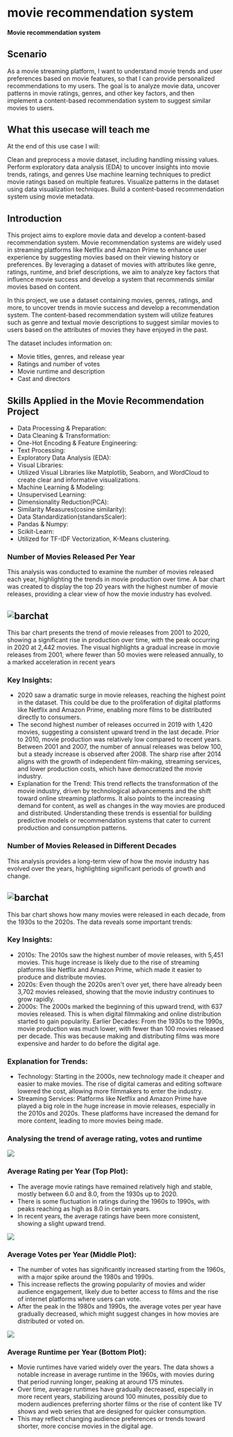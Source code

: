 # movie recommendation system
#### Movie recommendation system


## Scenario
As a movie streaming platform, I want to understand movie trends and user preferences based on movie features, so that I can provide personalized recommendations to my users. The goal is to analyze movie data, uncover patterns in movie ratings, genres, and other key factors, and then implement a content-based recommendation system to suggest similar movies to users.


## What this usecase will teach me
At the end of this use case I will:

Clean and preprocess a movie dataset, including handling missing values.
Perform exploratory data analysis (EDA) to uncover insights into movie trends, ratings, and genres
Use machine learning techniques to predict movie ratings based on multiple features.
Visualize patterns in the dataset using data visualization techniques.
Build a content-based recommendation system using movie metadata.

## Introduction
This project aims to explore movie data and develop a content-based recommendation system. Movie recommendation systems are widely used in streaming platforms like Netflix and Amazon Prime to enhance user experience by suggesting movies based on their viewing history or preferences. By leveraging a dataset of movies with attributes like genre, ratings, runtime, and brief descriptions, we aim to analyze key factors that influence movie success and develop a system that recommends similar movies based on content.

In this project, we use a dataset containing movies, genres, ratings, and more, to uncover trends in movie success and develop a recommendation system. The content-based recommendation system will utilize features such as genre and textual movie descriptions to suggest similar movies to users based on the attributes of movies they have enjoyed in the past.

The dataset includes information on:

- Movie titles, genres, and release year
- Ratings and number of votes
- Movie runtime and description
- Cast and directors



## Skills Applied in the Movie Recommendation Project
- Data Processing & Preparation:
- Data Cleaning & Transformation:
- One-Hot Encoding & Feature Engineering:
- Text Processing:
- Exploratory Data Analysis (EDA):
- Visual Libraries:
- Utilized Visual Libraries like Matplotlib, Seaborn, and WordCloud to create clear and informative visualizations.
- Machine Learning & Modeling:
- Unsupervised Learning:
- Dimensionality Reduction(PCA):
- Similarity Measures(cosine similarity):
- Data Standardization(standarsScaler):
- Pandas & Numpy:
- Scikit-Learn:
- Utilized for TF-IDF Vectorization, K-Means clustering.



### Number of Movies Released Per Year
This analysis was conducted to examine the number of movies released each year, highlighting the trends in movie production over time. A bar chart was created to display the top 20 years with the highest number of movie releases, providing a clear view of how the movie industry has evolved.
## ![barchat](images/one.png)

This bar chart presents the trend of movie releases from 2001 to 2020, showing a significant rise in production over time, with the peak occurring in 2020 at 2,442 movies. The visual highlights a gradual increase in movie releases from 2001, where fewer than 50 movies were released annually, to a marked acceleration in recent years

### Key Insights:

- 2020 saw a dramatic surge in movie releases, reaching the highest point in the dataset. This could be due to the proliferation of digital platforms like Netflix and Amazon Prime, enabling more films to be distributed directly to consumers.
- The second highest number of releases occurred in 2019 with 1,420 movies, suggesting a consistent upward trend in the last decade.
Prior to 2010, movie production was relatively low compared to recent years. Between 2001 and 2007, the number of annual releases was below 100, but a steady increase is observed after 2008.
The sharp rise after 2014 aligns with the growth of independent film-making, streaming services, and lower production costs, which have democratized the movie industry.
- Explanation for the Trend: This trend reflects the transformation of the movie industry, driven by technological advancements and the shift toward online streaming platforms. It also points to the increasing demand for content, as well as changes in the way movies are produced and distributed. Understanding these trends is essential for building predictive models or recommendation systems that cater to current production and consumption patterns.


### Number of Movies Released in Different Decades
This analysis provides a long-term view of how the movie industry has evolved over the years, highlighting significant periods of growth and change.
## ![barchat](images/two.png)

This bar chart shows how many movies were released in each decade, from the 1930s to the 2020s. The data reveals some important trends:

### Key Insights:

- 2010s: The 2010s saw the highest number of movie releases, with 5,451 movies. This huge increase is likely due to the rise of streaming platforms like Netflix and Amazon Prime, which made it easier to produce and distribute movies.
- 2020s: Even though the 2020s aren't over yet, there have already been 3,702 movies released, showing that the movie industry continues to grow rapidly.
- 2000s: The 2000s marked the beginning of this upward trend, with 637 movies released. This is when digital filmmaking and online distribution started to gain popularity.
Earlier Decades: From the 1930s to the 1990s, movie production was much lower, with fewer than 100 movies released per decade. This was because making and distributing films was more expensive and harder to do before the digital age.
### Explanation for Trends:

- Technology: Starting in the 2000s, new technology made it cheaper and easier to make movies. The rise of digital cameras and editing software lowered the cost, allowing more filmmakers to enter the industry.
- Streaming Services: Platforms like Netflix and Amazon Prime have played a big role in the huge increase in movie releases, especially in the 2010s and 2020s. These platforms have increased the demand for more content, leading to more movies being made.


### Analysing the trend of average rating, votes and runtime
![](images/three.png)

### Average Rating per Year (Top Plot):

- The average movie ratings have remained relatively high and stable, mostly between 6.0 and 8.0, from the 1930s up to 2020.
- There is some fluctuation in ratings during the 1960s to 1990s, with peaks reaching as high as 8.0 in certain years.
- In recent years, the average ratings have been more consistent, showing a slight upward trend.
  
![](images/four.png)
### Average Votes per Year (Middle Plot):

- The number of votes has significantly increased starting from the 1960s, with a major spike around the 1980s and 1990s.
- This increase reflects the growing popularity of movies and wider audience engagement, likely due to better access to films and the rise of internet platforms where users can vote.
- After the peak in the 1980s and 1990s, the average votes per year have gradually decreased, which might suggest changes in how movies are distributed or voted on.

![](images/five.png)

### Average Runtime per Year (Bottom Plot):

- Movie runtimes have varied widely over the years. The data shows a notable increase in average runtime in the 1960s, with movies during that period running longer, peaking at around 175 minutes.
- Over time, average runtimes have gradually decreased, especially in more recent years, stabilizing around 100 minutes, possibly due to modern audiences preferring shorter films or the rise of content like TV shows and web series that are designed for quicker consumption.
- This may reflect changing audience preferences or trends toward shorter, more concise movies in the digital age.



